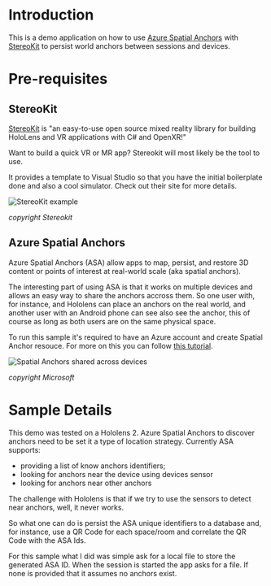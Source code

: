﻿# Introduction
This is a demo application on how to use [Azure Spatial Anchors](https://azure.microsoft.com/en-us/services/spatial-anchors/#overview) with [StereoKit](https://stereokit.net/) to persist world anchors between sessions and devices.

# Pre-requisites

## StereoKit
[StereoKit](https://stereokit.net/) is "an easy-to-use open source mixed reality library for building HoloLens and VR applications with C# and OpenXR!"

Want to build a quick VR or MR app? Stereokit will most likely be the tool to use.

It provides a template to Visual Studio so that you have the initial boilerplate done and also a cool simulator. Check out their site for more details.

![StereoKit example](https://stereokit.net/img/screenshots/StereoKitInk.jpg)

*copyright Stereokit*

## Azure Spatial Anchors

Azure Spatial Anchors (ASA) allow apps to map, persist, and restore 3D content or points of interest at real-world scale (aka spatial anchors).

The interesting part of using ASA is that it works on multiple devices and allows an easy way to share the anchors accross them. So one user with, for instance, and Hololens can place an anchors on the real world, and another user with an Android phone can see also see the anchor, this of course as long as both users are on the same physical space.

To run this sample it's required to have an Azure account and create Spatial Anchor resouce. For more on this you can follow [this tutorial](https://docs.microsoft.com/en-us/azure/spatial-anchors/how-tos/create-asa-account).

![Spatial Anchors shared across devices](https://docs.microsoft.com/pt-pt/azure/spatial-anchors/media/cross-platform.png)


*copyright Microsoft*

# Sample Details

This demo was tested on a Hololens 2. Azure Spatial Anchors to discover anchors need to be set it a type of location strategy. Currently ASA supports:
- providing a list of know anchors identifiers;
- looking for anchors near the device using devices sensor
- looking for anchors near other anchors

The challenge with Hololens is that if we try to use the sensors to detect near anchors, well, it never works.

So what one can do is persist the ASA unique identifiers to a database and, for instance, use a QR Code for each space/room and correlate the QR Code with the ASA Ids.

For this sample what I did was simple ask for a local file to store the generated ASA ID. When the session is started the app asks for a file. If none is provided that it assumes no anchors exist. 
